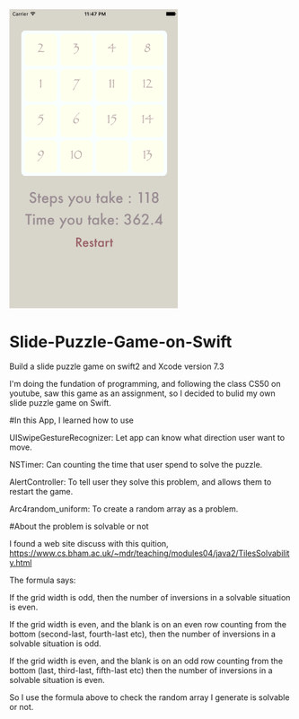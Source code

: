 
<img src="https://github.com/PeterMyrobot/Slide-Puzzle-Game-on-Swift/blob/master/13632691_1276837922328184_712747428_o.gif" width="300">

# Slide-Puzzle-Game-on-Swift
Build a slide puzzle game on swift2 and Xcode version 7.3

I'm doing the fundation of programming, and following the class CS50 on youtube, saw this game as an assignment,
so I decided to bulid my own slide puzzle game on Swift.

#In this App, I learned how to use

UISwipeGestureRecognizer: Let app can know what direction user want to move.
  
NSTimer: Can counting the time that user spend to solve the puzzle.

AlertController: To tell user they solve this problem, and allows them to restart the game.

Arc4random_uniform: To create a random array as a problem.

#About the problem is solvable or not

I found a web site discuss with this quition, https://www.cs.bham.ac.uk/~mdr/teaching/modules04/java2/TilesSolvability.html

The formula says:

If the grid width is odd, then the number of inversions in a solvable situation is even.

If the grid width is even, and the blank is on an even row counting from the bottom (second-last, fourth-last etc), then the number of inversions in a solvable situation is odd.

If the grid width is even, and the blank is on an odd row counting from the bottom (last, third-last, fifth-last etc) then the number of inversions in a solvable situation is even.

So I use the formula above to check the random array I generate is solvable or not.
